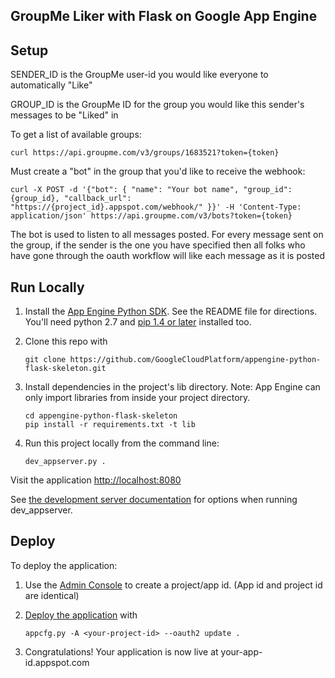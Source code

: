 ## GroupMe Liker with Flask on Google App Engine

## Setup

SENDER_ID is the GroupMe user-id you would like everyone to automatically "Like"

GROUP_ID is the GroupMe ID for the group you would like this sender's messages to be "Liked" in

To get a list of available groups:
```
curl https://api.groupme.com/v3/groups/1683521?token={token}
```

Must create a "bot" in the group that you'd like to receive the webhook:
```
curl -X POST -d '{"bot": { "name": "Your bot name", "group_id": {group_id}, "callback_url": "https://{project_id}.appspot.com/webhook/" }}' -H 'Content-Type: application/json' https://api.groupme.com/v3/bots?token={token}
```

The bot is used to listen to all messages posted. For every message sent on the group, if the sender is the one you have specified then all folks who have gone through the oauth workflow will like each message as it is posted

## Run Locally
1. Install the [App Engine Python SDK](https://developers.google.com/appengine/downloads).
See the README file for directions. You'll need python 2.7 and [pip 1.4 or later](http://www.pip-installer.org/en/latest/installing.html) installed too.

2. Clone this repo with

   ```
   git clone https://github.com/GoogleCloudPlatform/appengine-python-flask-skeleton.git
   ```
3. Install dependencies in the project's lib directory.
   Note: App Engine can only import libraries from inside your project directory.

   ```
   cd appengine-python-flask-skeleton
   pip install -r requirements.txt -t lib
   ```
4. Run this project locally from the command line:

   ```
   dev_appserver.py .
   ```

Visit the application [http://localhost:8080](http://localhost:8080)

See [the development server documentation](https://developers.google.com/appengine/docs/python/tools/devserver)
for options when running dev_appserver.

## Deploy
To deploy the application:

1. Use the [Admin Console](https://appengine.google.com) to create a
   project/app id. (App id and project id are identical)
1. [Deploy the
   application](https://developers.google.com/appengine/docs/python/tools/uploadinganapp) with

   ```
   appcfg.py -A <your-project-id> --oauth2 update .
   ```
1. Congratulations!  Your application is now live at your-app-id.appspot.com

